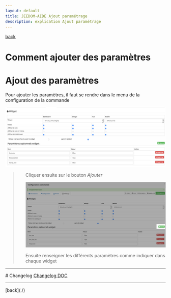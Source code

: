 ```yaml
---
layout: default
title: JEEDOM-AIDE Ajout paramétrage
description: explication Ajout paramétrage
---
```

[back](./)
# Comment ajouter des paramètres

# Ajout des paramètres
Pour ajouter les paramètres, il faut se rendre dans le menu de la configuration de la commande
<p><img src="../img/AIDE_CONFIG_SIZE_3.png" alt="Error" /></p>

<blockquote>
    <ul>
        Cliquer ensuite sur le bouton <i>Ajouter</i>
        <p><img src="../img/AIDE_PARA_1.png" alt="INFO" /></p>
        Ensuite renseigner les différents paramètres comme indiquer dans chaque widget
    </ul>
</blockquote>

<hr />
# Changelog
<a href="https://github.com/JEALG/JEEDOM-Widget_JAG-doc/commits/master">Changelog DOC</a>

<hr />
[back](./)